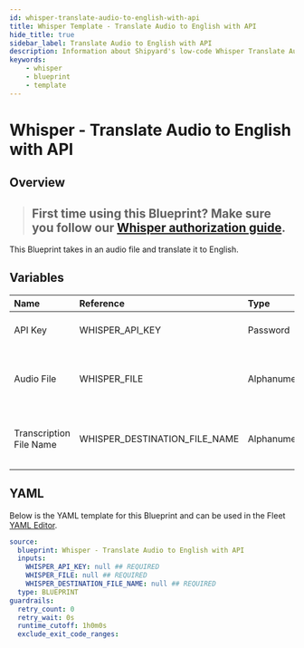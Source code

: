 ```yaml
---
id: whisper-translate-audio-to-english-with-api
title: Whisper Template - Translate Audio to English with API
hide_title: true
sidebar_label: Translate Audio to English with API
description: Information about Shipyard's low-code Whisper Translate Audio to English with API blueprint. Uses Whisper's API to translate an audio file to english and exports a text file with the transcription
keywords:
    - whisper
    - blueprint
    - template
---
```


# Whisper - Translate Audio to English with API

## Overview

> ## **First time using this Blueprint? Make sure you follow our [Whisper authorization guide](https://www.shipyardapp.com/docs/blueprint-library/whisper/whisper-authorization/)**.

This Blueprint takes in an audio file and translate it to English.

## Variables

| Name | Reference | Type | Required | Default | Options | Description |
|:---|:---|:---|:---|:---|:---|:---|
| API Key | WHISPER_API_KEY | Password | :white_check_mark: | - | - | API Key from OpenAI |
| Audio File | WHISPER_FILE | Alphanumeric | :white_check_mark: | - | - | The audio file that you would like to translate to English |
| Transcription File Name | WHISPER_DESTINATION_FILE_NAME | Alphanumeric | :white_check_mark: | - | - | The name of the text file where the transcription will go |


## YAML

Below is the YAML template for this Blueprint and can be used in the Fleet [YAML Editor](../../reference/fleets.md#yaml-editor).

```yaml
source:
  blueprint: Whisper - Translate Audio to English with API
  inputs:
    WHISPER_API_KEY: null ## REQUIRED
    WHISPER_FILE: null ## REQUIRED
    WHISPER_DESTINATION_FILE_NAME: null ## REQUIRED
  type: BLUEPRINT
guardrails:
  retry_count: 0
  retry_wait: 0s
  runtime_cutoff: 1h0m0s
  exclude_exit_code_ranges:
```
